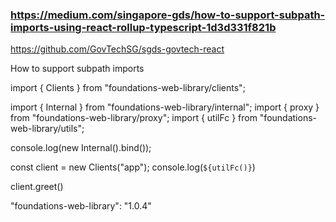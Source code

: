 ### https://medium.com/singapore-gds/how-to-support-subpath-imports-using-react-rollup-typescript-1d3d331f821b

https://github.com/GovTechSG/sgds-govtech-react

How to support subpath imports




import { Clients } from "foundations-web-library/clients";

import { Internal } from "foundations-web-library/internal";
import { proxy } from "foundations-web-library/proxy";
import { utilFc } from "foundations-web-library/utils";


console.log(new Internal().bind());
  
const client = new Clients("app");
console.log(`${utilFc()}`)

client.greet()

 "foundations-web-library": "1.0.4"